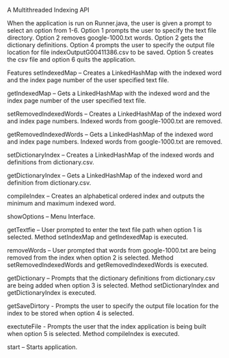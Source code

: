 
A Multithreaded Indexing API

When the application is run on Runner.java, the user is given a prompt to select an option from 1-6.
Option 1 prompts the user to specify the text file directory. Option 2 removes google-1000.txt
words. Option 2 gets the dictionary definitions. Option 4 prompts the user to specify the output file
location for file indexOutputG00411386.csv to be saved. Option 5 creates the csv file and option 6
quits the application.

Features
setIndexedMap – Creates a LinkedHashMap with the indexed word and the index page number of
the user specified text file.

getIndexedMap – Gets a LinkedHashMap with the indexed word and the index page number of the
user specified text file.

setRemovedIndexedWords – Creates a LinkedHashMap of the indexed word and index page
numbers. Indexed words from google-1000.txt are removed.

getRemovedIndexedWords – Gets a LinkedHashMap of the indexed word and index page numbers.
Indexed words from google-1000.txt are removed.

setDictionaryIndex – Creates a LinkedHashMap of the indexed words and definitions from
dictionary.csv.

getDictionaryIndex – Gets a LinkedHashMap of the indexed word and definition from dictionary.csv.

compileIndex – Creates an alphabetical ordered index and outputs the minimum and maximum
indexed word.

showOptions – Menu Interface.

getTextfie – User prompted to enter the text file path when option 1 is selected. Method
setIndexMap and getIndexedMap is executed.

removeWords – User prompted that words from google-1000.txt are being removed from the index
when option 2 is selected. Method setRemovedIndexedWords and getRemovedIndexedWords is
executed.

getDictionary – Prompts that the dictionary definitions from dictionary.csv are being added when
option 3 is selected. Method setDictionaryIndex and getDictionaryIndex is executed.

getSaveDirtory - Prompts the user to specify the output file location for the index to be stored when
option 4 is selected.

exectuteFile - Prompts the user that the index application is being built when option 5 is selected.
Method compileIndex is executed.

start – Starts application.
